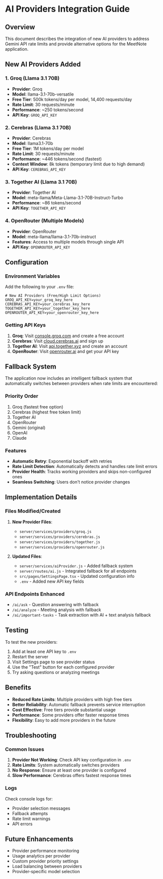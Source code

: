 # AI Providers Integration Guide

## Overview
This document describes the integration of new AI providers to address Gemini API rate limits and provide alternative options for the MeetNote application.

## New AI Providers Added

### 1. Groq (Llama 3.1 70B)
- **Provider**: Groq
- **Model**: llama-3.1-70b-versatile
- **Free Tier**: 500k tokens/day per model, 14,400 requests/day
- **Rate Limit**: 30 requests/minute
- **Performance**: ~250 tokens/second
- **API Key**: `GROQ_API_KEY`

### 2. Cerebras (Llama 3.1 70B)
- **Provider**: Cerebras
- **Model**: llama3.1-70b
- **Free Tier**: 1M tokens/day per model
- **Rate Limit**: 30 requests/minute
- **Performance**: ~446 tokens/second (fastest)
- **Context Window**: 8k tokens (temporary limit due to high demand)
- **API Key**: `CEREBRAS_API_KEY`

### 3. Together AI (Llama 3.1 70B)
- **Provider**: Together AI
- **Model**: meta-llama/Meta-Llama-3.1-70B-Instruct-Turbo
- **Performance**: ~86 tokens/second
- **API Key**: `TOGETHER_API_KEY`

### 4. OpenRouter (Multiple Models)
- **Provider**: OpenRouter
- **Model**: meta-llama/llama-3.1-70b-instruct
- **Features**: Access to multiple models through single API
- **API Key**: `OPENROUTER_API_KEY`

## Configuration

### Environment Variables
Add the following to your `.env` file:

```env
# New AI Providers (Free/High Limit Options)
GROQ_API_KEY=your_groq_key_here
CEREBRAS_API_KEY=your_cerebras_key_here
TOGETHER_API_KEY=your_together_key_here
OPENROUTER_API_KEY=your_openrouter_key_here
```

### Getting API Keys

1. **Groq**: Visit [console.groq.com](https://console.groq.com) and create a free account
2. **Cerebras**: Visit [cloud.cerebras.ai](https://cloud.cerebras.ai) and sign up
3. **Together AI**: Visit [api.together.xyz](https://api.together.xyz) and create an account
4. **OpenRouter**: Visit [openrouter.ai](https://openrouter.ai) and get your API key

## Fallback System

The application now includes an intelligent fallback system that automatically switches between providers when rate limits are encountered:

### Priority Order
1. Groq (fastest free option)
2. Cerebras (highest free token limit)
3. Together AI
4. OpenRouter
5. Gemini (original)
6. OpenAI
7. Claude

### Features
- **Automatic Retry**: Exponential backoff with retries
- **Rate Limit Detection**: Automatically detects and handles rate limit errors
- **Provider Health**: Tracks working providers and skips non-configured ones
- **Seamless Switching**: Users don't notice provider changes

## Implementation Details

### Files Modified/Created

1. **New Provider Files**:
   - `server/services/providers/groq.js`
   - `server/services/providers/cerebras.js`
   - `server/services/providers/together.js`
   - `server/services/providers/openrouter.js`

2. **Updated Files**:
   - `server/services/aiProvider.js` - Added fallback system
   - `server/routes/ai.js` - Integrated fallback for all endpoints
   - `src/pages/SettingsPage.tsx` - Updated configuration info
   - `.env` - Added new API key fields

### API Endpoints Enhanced

- `/ai/ask` - Question answering with fallback
- `/ai/analyze` - Meeting analysis with fallback
- `/ai/important-tasks` - Task extraction with AI + text analysis fallback

## Testing

To test the new providers:

1. Add at least one API key to `.env`
2. Restart the server
3. Visit Settings page to see provider status
4. Use the "Test" button for each configured provider
5. Try asking questions or analyzing meetings

## Benefits

- **Reduced Rate Limits**: Multiple providers with high free tiers
- **Better Reliability**: Automatic fallback prevents service interruption
- **Cost Effective**: Free tiers provide substantial usage
- **Performance**: Some providers offer faster response times
- **Flexibility**: Easy to add more providers in the future

## Troubleshooting

### Common Issues

1. **Provider Not Working**: Check API key configuration in `.env`
2. **Rate Limits**: System automatically switches providers
3. **No Response**: Ensure at least one provider is configured
4. **Slow Performance**: Cerebras offers fastest response times

### Logs

Check console logs for:
- Provider selection messages
- Fallback attempts
- Rate limit warnings
- API errors

## Future Enhancements

- Provider performance monitoring
- Usage analytics per provider
- Custom provider priority settings
- Load balancing between providers
- Provider-specific model selection